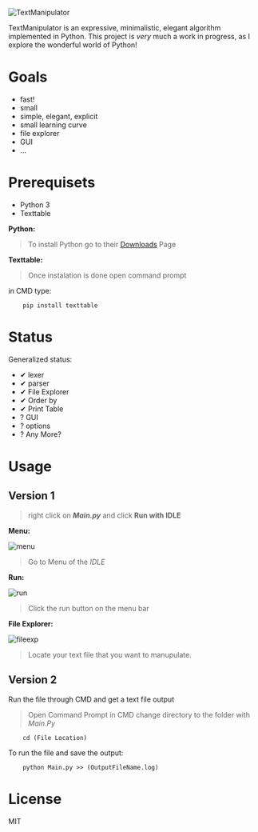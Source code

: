  ![TextManipulator](https://image.ibb.co/b4ziiF/coollogo_com_290181332.png)

TextManipulator is an expressive, minimalistic, elegant algorithm implemented in Python.  This project is _very_ much a work in progress, as I explore the wonderful world of Python!

# Goals

  - fast!
  - small
  - simple, elegant, explicit
  - small learning curve
  - file explorer
  - GUI
  - ...

# Prerequisets
  - Python 3
  - Texttable

**Python:**

 > To install Python go to their [Downloads](https://www.python.org/downloads/) Page
 
**Texttable:**

 > Once instalation is done open command prompt

 in CMD type:

```
    pip install texttable
```

# Status

  Generalized status:

  - ✔ lexer
  - ✔ parser
  - ✔ File Explorer
  - ✔ Order by
  - ✔ Print Table
  - ? GUI
  - ? options
  - ? Any More?

# Usage

## Version 1

> right click on _**Main.py**_ and click **Run with IDLE**


**Menu:**

![menu](https://image.ibb.co/kSvHSa/menu.png)

> Go to Menu of the _IDLE_

**Run:**

![run](https://image.ibb.co/e2tRLv/run.png)

> Click the run button on the menu bar

**File Explorer:**

![fileexp](https://preview.ibb.co/d9e0fv/file.png)

> Locate your text file that you want to manupulate.

## Version 2
 Run the file through CMD and get a text file output

> Open Command Prompt
 in CMD change directory to the folder with _Main.Py_
 
```
    cd (File Location)
```
To run the file and save the output:
```
    python Main.py >> (OutputFileName.log)
```

# License

  MIT
